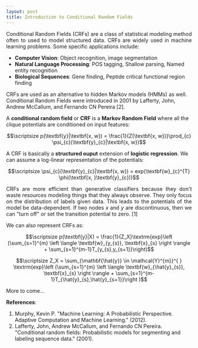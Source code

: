 ```yaml
---
layout: post
title: Introduction to Conditional Random Fields
---
```


<p align="justify">Conditional Random Fields (CRFs) are a class of statistical modeling method often to used to model structured data. CRFs are widely used in machine learning problems. Some specific applications include:</p>

- **Computer Vision**: Object recognition, image segmentation
- **Natural Language Processing**: POS tagging, Shallow parsing, Named entity recognition
- **Biological Sequences**: Gene finding, Peptide critical functional region finding

CRFs are used as an alternative to hidden Markov models (HMMs) as well. Conditional Random Fields were introduced in 2001 by Lafferty, John, Andrew McCallum, and Fernando CN Pereira [2].

A **conditional random field** or **CRF** is a **Markov Random Field** where all the clique potentials are conditioned on input features:

$$\scriptsize p(\textbf{y}|\textbf{x, w}) = \frac{1}{Z(\textbf{x, w})}\prod_{c} \psi_{c}(\textbf{y}_{c}|\textbf{x, w})$$

A CRF is basically a **structured ouput** extension of **logistic regression**. We can assume a log-linear representation of the potentials:

$$\scriptsize \psi_{c}(\textbf{y}_{c}|\textbf{x, w}) = exp(\textbf{w}_{c}^{T} \phi(\textbf{x, }\textbf{y}_{c}))$$

<p align='justify'>CRFs are more efficient than generative classifiers because they don't waste resources modeling things that they always observe. They only focus on the distribution of labels given data. This leads to the potentials of the model be data-dependent. If two nodes <i>x</i> and <i>y</i> are discontinuous, then we can "turn off" or set the transition potential to zero. [1]</p>

We can also represent CRFs as:

$$\scriptsize p(\textbf{y}|X) = \frac{1}{Z_X}\textrm{exp}\left (\sum_{s=1}^{m} \left \langle \textbf{w}_{y_{s}}, \textbf{x}_{s} \right \rangle + \sum_{s=1}^{m-1}T_{y_{s},y_{s+1}}\right)$$

$$\scriptsize Z_X = \sum_{\mathbf{\hat{y}} \in \mathcal{Y}^{m}}^{ } \textrm{exp}\left (\sum_{s=1}^{m} \left \langle \textbf{w}_{\hat{y}_{s}}, \textbf{x}_{s} \right \rangle + \sum_{s=1}^{m-1}T_{\hat{y}_{s},\hat{y}_{s+1}}\right )$$

More to come...

**References**:

1. Murphy, Kevin P. "Machine Learning: A Probabilistic Perspective. Adaptive Computation and Machine Learning." (2012).
2. Lafferty, John, Andrew McCallum, and Fernando CN Pereira. "Conditional random fields: Probabilistic models for segmenting and labeling sequence data." (2001).